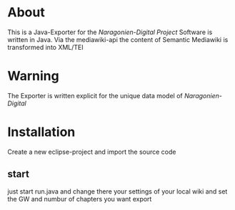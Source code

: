 # About
This is a Java-Exporter for the *Naragonien-Digital Project* Software is written in Java. Via the mediawiki-api the content of Semantic Mediawiki is transformed into XML/TEI


# Warning
The Exporter is written explicit for the unique data model of *Naragonien-Digital* 

# Installation
Create a new eclipse-project and import the source code
## start
just start run.java and change there your settings of your local wiki and set the GW and numbur of chapters you want export
